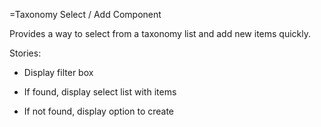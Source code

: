 =Taxonomy Select / Add Component

Provides a way to select from a taxonomy list and add new items quickly.

Stories:

- Display filter box

- If found, display select list with items

- If not found, display option to create